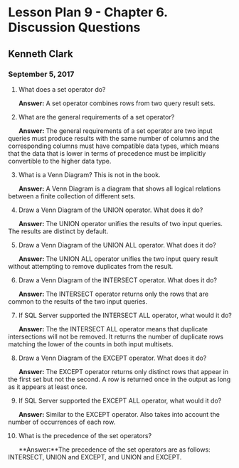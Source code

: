 # Lesson Plan 9 - Chapter 6. Discussion Questions 
## Kenneth Clark
### September 5, 2017  

1.  What does a set operator do?

&nbsp;&nbsp;&nbsp;&nbsp;&nbsp;&nbsp;**Answer:** A set operator combines rows from two query result sets.

2.  What are the general requirements of a set operator?

&nbsp;&nbsp;&nbsp;&nbsp;&nbsp;&nbsp;**Answer:**  The general requirements of a set operator are two input queries must produce results with the same number of columns and the corresponding columns must have compatible data types, which means that the data that is lower in terms of precedence must be implicitly convertible to the higher data type.

3.  What is a Venn Diagram?  This is not in the book.

&nbsp;&nbsp;&nbsp;&nbsp;&nbsp;&nbsp;**Answer:** A Venn Diagram is a diagram that shows all logical relations between a finite collection of different sets.

4.  Draw a Venn Diagram of the UNION operator.  What does it do?

&nbsp;&nbsp;&nbsp;&nbsp;&nbsp;&nbsp;**Answer:** The UNION operator unifies the results of two input queries.  The results are distinct by default.

5.  Draw a Venn Diagram of the UNION ALL operator.  What does it do?

&nbsp;&nbsp;&nbsp;&nbsp;&nbsp;&nbsp;**Answer:**  The UNION ALL operator unifies the two input query result without attempting to remove duplicates from the result.

6.  Draw a Venn Diagram of the INTERSECT operator.  What does it do?

&nbsp;&nbsp;&nbsp;&nbsp;&nbsp;&nbsp;**Answer:** The INTERSECT operator returns only the rows that are common to the results of the two input queries.

7.  If SQL Server supported the INTERSECT ALL operator, what would it do?

&nbsp;&nbsp;&nbsp;&nbsp;&nbsp;&nbsp;**Answer:** The the INTERSECT ALL operator means that duplicate intersections will not be removed.  It returns the number of duplicate rows matching the lower of the counts in both input multisets.

8.  Draw a Venn Diagram of the EXCEPT operator.  What does it do?

&nbsp;&nbsp;&nbsp;&nbsp;&nbsp;&nbsp;**Answer:**  The EXCEPT operator returns only distinct rows that appear in the first set but not the second.   A row is returned once in the output as long as it appears at least once.

9.  If SQL Server supported the EXCEPT ALL operator, what would it do?

&nbsp;&nbsp;&nbsp;&nbsp;&nbsp;&nbsp;**Answer:**  Similar to the EXCEPT operator.  Also takes into account the number of occurrences of each row.

10.  What is the precedence of the set operators?

&nbsp;&nbsp;&nbsp;&nbsp;&nbsp;&nbsp;**Answer:**The precedence of the set operators are as follows:  INTERSECT, UNION and EXCEPT, and UNION and EXCEPT.


